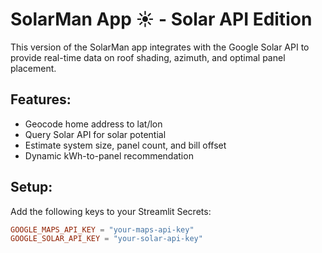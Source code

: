 # SolarMan App ☀️ - Solar API Edition

This version of the SolarMan app integrates with the Google Solar API to provide real-time data on roof shading, azimuth, and optimal panel placement.

## Features:
- Geocode home address to lat/lon
- Query Solar API for solar potential
- Estimate system size, panel count, and bill offset
- Dynamic kWh-to-panel recommendation

## Setup:
Add the following keys to your Streamlit Secrets:

```toml
GOOGLE_MAPS_API_KEY = "your-maps-api-key"
GOOGLE_SOLAR_API_KEY = "your-solar-api-key"
```
